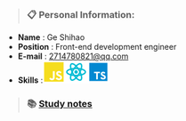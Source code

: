> ### :clipboard: Personal Information:

- **Name** : Ge Shihao
- **Position** : Front-end development engineer
- **E-mail** : 2714780821@qq.com
- **Skills** :<img src="./images/js.svg"/><img src="./images/react.svg"/><img src="./images/ts.svg"/>

> ### :books: [Study notes](https://github.com/randomtc/study-notes)
